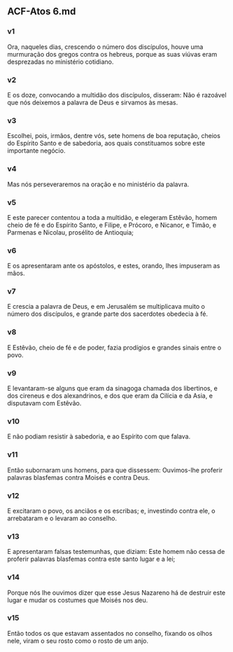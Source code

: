 ## ACF-Atos 6.md
### v1
 Ora, naqueles dias, crescendo o número dos discípulos, houve uma murmuração dos gregos contra os hebreus, porque as suas viúvas eram desprezadas no ministério cotidiano.
### v2
 E os doze, convocando a multidão dos discípulos, disseram: Não é razoável que nós deixemos a palavra de Deus e sirvamos às mesas.
### v3
 Escolhei, pois, irmãos, dentre vós, sete homens de boa reputação, cheios do Espírito Santo e de sabedoria, aos quais constituamos sobre este importante negócio.
### v4
 Mas nós perseveraremos na oração e no ministério da palavra.
### v5
 E este parecer contentou a toda a multidão, e elegeram Estêvão, homem cheio de fé e do Espírito Santo, e Filipe, e Prócoro, e Nicanor, e Timão, e Parmenas e Nicolau, prosélito de Antioquia;
### v6
 E os apresentaram ante os apóstolos, e estes, orando, lhes impuseram as mãos.
### v7
 E crescia a palavra de Deus, e em Jerusalém se multiplicava muito o número dos discípulos, e grande parte dos sacerdotes obedecia à fé.
### v8
 E Estêvão, cheio de fé e de poder, fazia prodígios e grandes sinais entre o povo.
### v9
 E levantaram-se alguns que eram da sinagoga chamada dos libertinos, e dos cireneus e dos alexandrinos, e dos que eram da Cilícia e da Asia, e disputavam com Estêvão.
### v10
 E não podiam resistir à sabedoria, e ao Espírito com que falava.
### v11
 Então subornaram uns homens, para que dissessem: Ouvimos-lhe proferir palavras blasfemas contra Moisés e contra Deus.
### v12
 E excitaram o povo, os anciãos e os escribas; e, investindo contra ele, o arrebataram e o levaram ao conselho.
### v13
 E apresentaram falsas testemunhas, que diziam: Este homem não cessa de proferir palavras blasfemas contra este santo lugar e a lei;
### v14
 Porque nós lhe ouvimos dizer que esse Jesus Nazareno há de destruir este lugar e mudar os costumes que Moisés nos deu.
### v15
 Então todos os que estavam assentados no conselho, fixando os olhos nele, viram o seu rosto como o rosto de um anjo.
